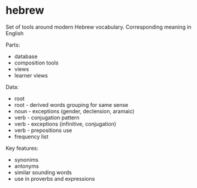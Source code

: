 # hebrew
Set of tools around modern Hebrew vocabulary. Corresponding meaning in English

Parts:
 - database
 - composition tools
 - views
 - learner views

Data:
 - root
 - root - derived words grouping for same sense 
 - noun - exceptions (gender, declension, aramaic)
 - verb - conjugation pattern
 - verb - exceptions (infinitive, conjugation)
 - verb - prepositions use 
 - frequency list

Key features:
 - synonims
 - antonyms
 - similar sounding words
 - use in proverbs and expressions
